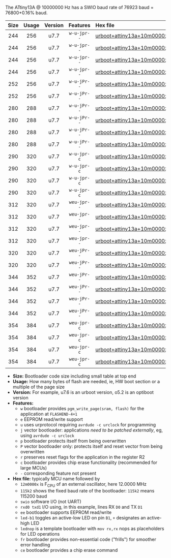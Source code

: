 The ATtiny13A @ 10000000 Hz has a SWIO baud rate of 76923 baud = 76800+0.16% baud.

|Size|Usage|Version|Features|Hex file|
|:-:|:-:|:-:|:-:|:--|
|244|256|u7.7|`w-u-jpr--`|[urboot+attiny13a+10m0000x+++76k8_swio_rxb0_txb1_led+b2.hex](https://raw.githubusercontent.com/stefanrueger/urboot.hex/main/mcus/attiny13a/external_oscillator/fcpu+10m0000_Hz/br+++76k8_bps/urboot+attiny13a+10m0000x+++76k8_swio_rxb0_txb1_led+b2.hex)|
|244|256|u7.7|`w-u-jpr--`|[urboot+attiny13a+10m0000x+++76k8_swio_rxb0_txb1_lednop.hex](https://raw.githubusercontent.com/stefanrueger/urboot.hex/main/mcus/attiny13a/external_oscillator/fcpu+10m0000_Hz/br+++76k8_bps/urboot+attiny13a+10m0000x+++76k8_swio_rxb0_txb1_lednop.hex)|
|244|256|u7.7|`w-u-jpr--`|[urboot+attiny13a+10m0000x+++76k8_swio_rxb1_txb0_led+b2.hex](https://raw.githubusercontent.com/stefanrueger/urboot.hex/main/mcus/attiny13a/external_oscillator/fcpu+10m0000_Hz/br+++76k8_bps/urboot+attiny13a+10m0000x+++76k8_swio_rxb1_txb0_led+b2.hex)|
|244|256|u7.7|`w-u-jpr--`|[urboot+attiny13a+10m0000x+++76k8_swio_rxb1_txb0_lednop.hex](https://raw.githubusercontent.com/stefanrueger/urboot.hex/main/mcus/attiny13a/external_oscillator/fcpu+10m0000_Hz/br+++76k8_bps/urboot+attiny13a+10m0000x+++76k8_swio_rxb1_txb0_lednop.hex)|
|252|256|u7.7|`w-u-jPr--`|[urboot+attiny13a+10m0000x+++76k8_swio_rxb0_txb1.hex](https://raw.githubusercontent.com/stefanrueger/urboot.hex/main/mcus/attiny13a/external_oscillator/fcpu+10m0000_Hz/br+++76k8_bps/urboot+attiny13a+10m0000x+++76k8_swio_rxb0_txb1.hex)|
|252|256|u7.7|`w-u-jPr--`|[urboot+attiny13a+10m0000x+++76k8_swio_rxb1_txb0.hex](https://raw.githubusercontent.com/stefanrueger/urboot.hex/main/mcus/attiny13a/external_oscillator/fcpu+10m0000_Hz/br+++76k8_bps/urboot+attiny13a+10m0000x+++76k8_swio_rxb1_txb0.hex)|
|280|288|u7.7|`w-u-jPr--`|[urboot+attiny13a+10m0000x+++76k8_swio_rxb0_txb1_led+b2_fr.hex](https://raw.githubusercontent.com/stefanrueger/urboot.hex/main/mcus/attiny13a/external_oscillator/fcpu+10m0000_Hz/br+++76k8_bps/urboot+attiny13a+10m0000x+++76k8_swio_rxb0_txb1_led+b2_fr.hex)|
|280|288|u7.7|`w-u-jPr--`|[urboot+attiny13a+10m0000x+++76k8_swio_rxb0_txb1_lednop_fr.hex](https://raw.githubusercontent.com/stefanrueger/urboot.hex/main/mcus/attiny13a/external_oscillator/fcpu+10m0000_Hz/br+++76k8_bps/urboot+attiny13a+10m0000x+++76k8_swio_rxb0_txb1_lednop_fr.hex)|
|280|288|u7.7|`w-u-jPr--`|[urboot+attiny13a+10m0000x+++76k8_swio_rxb1_txb0_led+b2_fr.hex](https://raw.githubusercontent.com/stefanrueger/urboot.hex/main/mcus/attiny13a/external_oscillator/fcpu+10m0000_Hz/br+++76k8_bps/urboot+attiny13a+10m0000x+++76k8_swio_rxb1_txb0_led+b2_fr.hex)|
|280|288|u7.7|`w-u-jPr--`|[urboot+attiny13a+10m0000x+++76k8_swio_rxb1_txb0_lednop_fr.hex](https://raw.githubusercontent.com/stefanrueger/urboot.hex/main/mcus/attiny13a/external_oscillator/fcpu+10m0000_Hz/br+++76k8_bps/urboot+attiny13a+10m0000x+++76k8_swio_rxb1_txb0_lednop_fr.hex)|
|290|320|u7.7|`w-u-jpr-c`|[urboot+attiny13a+10m0000x+++76k8_swio_rxb0_txb1_led+b2_fr_ce.hex](https://raw.githubusercontent.com/stefanrueger/urboot.hex/main/mcus/attiny13a/external_oscillator/fcpu+10m0000_Hz/br+++76k8_bps/urboot+attiny13a+10m0000x+++76k8_swio_rxb0_txb1_led+b2_fr_ce.hex)|
|290|320|u7.7|`w-u-jpr-c`|[urboot+attiny13a+10m0000x+++76k8_swio_rxb0_txb1_lednop_fr_ce.hex](https://raw.githubusercontent.com/stefanrueger/urboot.hex/main/mcus/attiny13a/external_oscillator/fcpu+10m0000_Hz/br+++76k8_bps/urboot+attiny13a+10m0000x+++76k8_swio_rxb0_txb1_lednop_fr_ce.hex)|
|290|320|u7.7|`w-u-jpr-c`|[urboot+attiny13a+10m0000x+++76k8_swio_rxb1_txb0_led+b2_fr_ce.hex](https://raw.githubusercontent.com/stefanrueger/urboot.hex/main/mcus/attiny13a/external_oscillator/fcpu+10m0000_Hz/br+++76k8_bps/urboot+attiny13a+10m0000x+++76k8_swio_rxb1_txb0_led+b2_fr_ce.hex)|
|290|320|u7.7|`w-u-jpr-c`|[urboot+attiny13a+10m0000x+++76k8_swio_rxb1_txb0_lednop_fr_ce.hex](https://raw.githubusercontent.com/stefanrueger/urboot.hex/main/mcus/attiny13a/external_oscillator/fcpu+10m0000_Hz/br+++76k8_bps/urboot+attiny13a+10m0000x+++76k8_swio_rxb1_txb0_lednop_fr_ce.hex)|
|312|320|u7.7|`weu-jpr--`|[urboot+attiny13a+10m0000x+++76k8_swio_rxb0_txb1_ee_led+b2.hex](https://raw.githubusercontent.com/stefanrueger/urboot.hex/main/mcus/attiny13a/external_oscillator/fcpu+10m0000_Hz/br+++76k8_bps/urboot+attiny13a+10m0000x+++76k8_swio_rxb0_txb1_ee_led+b2.hex)|
|312|320|u7.7|`weu-jpr--`|[urboot+attiny13a+10m0000x+++76k8_swio_rxb0_txb1_ee_lednop.hex](https://raw.githubusercontent.com/stefanrueger/urboot.hex/main/mcus/attiny13a/external_oscillator/fcpu+10m0000_Hz/br+++76k8_bps/urboot+attiny13a+10m0000x+++76k8_swio_rxb0_txb1_ee_lednop.hex)|
|312|320|u7.7|`weu-jpr--`|[urboot+attiny13a+10m0000x+++76k8_swio_rxb1_txb0_ee_led+b2.hex](https://raw.githubusercontent.com/stefanrueger/urboot.hex/main/mcus/attiny13a/external_oscillator/fcpu+10m0000_Hz/br+++76k8_bps/urboot+attiny13a+10m0000x+++76k8_swio_rxb1_txb0_ee_led+b2.hex)|
|312|320|u7.7|`weu-jpr--`|[urboot+attiny13a+10m0000x+++76k8_swio_rxb1_txb0_ee_lednop.hex](https://raw.githubusercontent.com/stefanrueger/urboot.hex/main/mcus/attiny13a/external_oscillator/fcpu+10m0000_Hz/br+++76k8_bps/urboot+attiny13a+10m0000x+++76k8_swio_rxb1_txb0_ee_lednop.hex)|
|320|320|u7.7|`weu-jPr--`|[urboot+attiny13a+10m0000x+++76k8_swio_rxb0_txb1_ee.hex](https://raw.githubusercontent.com/stefanrueger/urboot.hex/main/mcus/attiny13a/external_oscillator/fcpu+10m0000_Hz/br+++76k8_bps/urboot+attiny13a+10m0000x+++76k8_swio_rxb0_txb1_ee.hex)|
|320|320|u7.7|`weu-jPr--`|[urboot+attiny13a+10m0000x+++76k8_swio_rxb1_txb0_ee.hex](https://raw.githubusercontent.com/stefanrueger/urboot.hex/main/mcus/attiny13a/external_oscillator/fcpu+10m0000_Hz/br+++76k8_bps/urboot+attiny13a+10m0000x+++76k8_swio_rxb1_txb0_ee.hex)|
|344|352|u7.7|`weu-jPr--`|[urboot+attiny13a+10m0000x+++76k8_swio_rxb0_txb1_ee_led+b2_fr.hex](https://raw.githubusercontent.com/stefanrueger/urboot.hex/main/mcus/attiny13a/external_oscillator/fcpu+10m0000_Hz/br+++76k8_bps/urboot+attiny13a+10m0000x+++76k8_swio_rxb0_txb1_ee_led+b2_fr.hex)|
|344|352|u7.7|`weu-jPr--`|[urboot+attiny13a+10m0000x+++76k8_swio_rxb0_txb1_ee_lednop_fr.hex](https://raw.githubusercontent.com/stefanrueger/urboot.hex/main/mcus/attiny13a/external_oscillator/fcpu+10m0000_Hz/br+++76k8_bps/urboot+attiny13a+10m0000x+++76k8_swio_rxb0_txb1_ee_lednop_fr.hex)|
|344|352|u7.7|`weu-jPr--`|[urboot+attiny13a+10m0000x+++76k8_swio_rxb1_txb0_ee_led+b2_fr.hex](https://raw.githubusercontent.com/stefanrueger/urboot.hex/main/mcus/attiny13a/external_oscillator/fcpu+10m0000_Hz/br+++76k8_bps/urboot+attiny13a+10m0000x+++76k8_swio_rxb1_txb0_ee_led+b2_fr.hex)|
|344|352|u7.7|`weu-jPr--`|[urboot+attiny13a+10m0000x+++76k8_swio_rxb1_txb0_ee_lednop_fr.hex](https://raw.githubusercontent.com/stefanrueger/urboot.hex/main/mcus/attiny13a/external_oscillator/fcpu+10m0000_Hz/br+++76k8_bps/urboot+attiny13a+10m0000x+++76k8_swio_rxb1_txb0_ee_lednop_fr.hex)|
|354|384|u7.7|`weu-jpr-c`|[urboot+attiny13a+10m0000x+++76k8_swio_rxb0_txb1_ee_led+b2_fr_ce.hex](https://raw.githubusercontent.com/stefanrueger/urboot.hex/main/mcus/attiny13a/external_oscillator/fcpu+10m0000_Hz/br+++76k8_bps/urboot+attiny13a+10m0000x+++76k8_swio_rxb0_txb1_ee_led+b2_fr_ce.hex)|
|354|384|u7.7|`weu-jpr-c`|[urboot+attiny13a+10m0000x+++76k8_swio_rxb0_txb1_ee_lednop_fr_ce.hex](https://raw.githubusercontent.com/stefanrueger/urboot.hex/main/mcus/attiny13a/external_oscillator/fcpu+10m0000_Hz/br+++76k8_bps/urboot+attiny13a+10m0000x+++76k8_swio_rxb0_txb1_ee_lednop_fr_ce.hex)|
|354|384|u7.7|`weu-jpr-c`|[urboot+attiny13a+10m0000x+++76k8_swio_rxb1_txb0_ee_led+b2_fr_ce.hex](https://raw.githubusercontent.com/stefanrueger/urboot.hex/main/mcus/attiny13a/external_oscillator/fcpu+10m0000_Hz/br+++76k8_bps/urboot+attiny13a+10m0000x+++76k8_swio_rxb1_txb0_ee_led+b2_fr_ce.hex)|
|354|384|u7.7|`weu-jpr-c`|[urboot+attiny13a+10m0000x+++76k8_swio_rxb1_txb0_ee_lednop_fr_ce.hex](https://raw.githubusercontent.com/stefanrueger/urboot.hex/main/mcus/attiny13a/external_oscillator/fcpu+10m0000_Hz/br+++76k8_bps/urboot+attiny13a+10m0000x+++76k8_swio_rxb1_txb0_ee_lednop_fr_ce.hex)|

- **Size:** Bootloader code size including small table at top end
- **Usage:** How many bytes of flash are needed, ie, HW boot section or a multiple of the page size
- **Version:** For example, u7.6 is an urboot version, o5.2 is an optiboot version
- **Features:**
  + `w` bootloader provides `pgm_write_page(sram, flash)` for the application at `FLASHEND-4+1`
  + `e` EEPROM read/write support
  + `u` uses urprotocol requiring `avrdude -c urclock` for programming
  + `j` vector bootloader: applications *need to be patched externally*, eg, using `avrdude -c urclock`
  + `p` bootloader protects itself from being overwritten
  + `P` vector bootloader only: protects itself and reset vector from being overwritten
  + `r` preserves reset flags for the application in the register R2
  + `c` bootloader provides chip erase functionality (recommended for large MCUs)
  + `-` corresponding feature not present
- **Hex file:** typically MCU name followed by
  + `12m0000x` is F<sub>CPU</sub> of an external oscillator, here 12.0000 MHz
  + `115k2` shows the fixed baud rate of the bootloader: `115k2` means 115200 baud
  + `swio` software I/O (not UART)
  + `rxd0 txd1` I/O using, in this example, lines RX `D0` and TX `D1`
  + `ee` bootloader supports EEPROM read/write
  + `led-b1` toggles an active-low LED on pin `B1`, `+` designates an active-high LED
  + `lednop` is a template bootloader with `mov rx,rx` nops as placeholders for LED operations
  + `fr` bootloader provides non-essential code ("frills") for smoother error handling
  + `ce` bootloader provides a chip erase command
